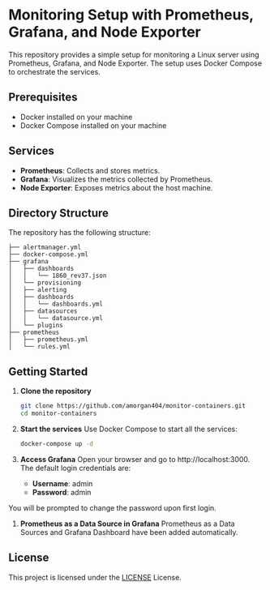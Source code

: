 # Monitoring Setup with Prometheus, Grafana, and Node Exporter

This repository provides a simple setup for monitoring a Linux server using Prometheus, Grafana, and Node Exporter. The setup uses Docker Compose to orchestrate the services.

## Prerequisites

- Docker installed on your machine
- Docker Compose installed on your machine

## Services

- **Prometheus**: Collects and stores metrics.
- **Grafana**: Visualizes the metrics collected by Prometheus.
- **Node Exporter**: Exposes metrics about the host machine.

## Directory Structure

The repository has the following structure:

```
├── alertmanager.yml
├── docker-compose.yml
├── grafana
│   ├── dashboards
│   │   └── 1860_rev37.json
│   └── provisioning
│   ├── alerting
│   ├── dashboards
│   │   └── dashboards.yml
│   ├── datasources
│   │   └── datasource.yml
│   └── plugins
├── prometheus
│   ├── prometheus.yml
│   └── rules.yml
```


## Getting Started

1. **Clone the repository**

   ```bash
   git clone https://github.com/amorgan404/monitor-containers.git
   cd monitor-containers
   ```

2. **Start the services**
Use Docker Compose to start all the services:

   ```bash
   docker-compose up -d
   ```

3. **Access Grafana**
Open your browser and go to http://localhost:3000. The default login credentials are:
	- **Username**: admin
   - **Password**: admin
  
You will be prompted to change the password upon first login.

1. **Prometheus as a Data Source in Grafana**
Prometheus as a Data Sources and Grafana Dashboard have been added automatically.

## License

This project is licensed under the [LICENSE](https://github.com/amorgan404/monitor-containers/?tab=MIT-1-ov-file#) License.
